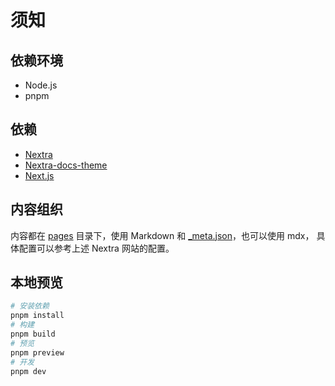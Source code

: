 # 须知

## 依赖环境

- Node.js
- pnpm

## 依赖

- [Nextra](https://nextra.site/)
- [Nextra-docs-theme](https://nextra.site/docs/docs-theme/start)
- [Next.js](https://nextjs.org)

## 内容组织

内容都在 [pages](./pages) 目录下，使用 Markdown 和 [\_meta.json](./pages/_meta.json)，也可以使用 mdx，
具体配置可以参考上述 Nextra 网站的配置。

## 本地预览

```bash
# 安装依赖
pnpm install
# 构建
pnpm build
# 预览
pnpm preview
# 开发
pnpm dev
```
